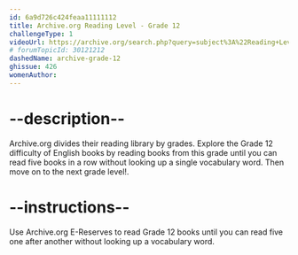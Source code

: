 ```yaml
---
id: 6a9d726c424feaa11111112
title: Archive.org Reading Level - Grade 12
challengeType: 1
videoUrl: https://archive.org/search.php?query=subject%3A%22Reading+Level-Grade+12%22
# forumTopicId: 30121212
dashedName: archive-grade-12
ghissue: 426
womenAuthor: 
---
```


# --description--

Archive.org divides their reading library by grades. Explore the Grade 12 difficulty of English books by reading books from this grade until you can read five books in a row without looking up a single vocabulary word. Then move on to the next grade level!.

# --instructions--

Use Archive.org E-Reserves to read Grade 12 books until you can read five one after another without looking up a vocabulary word. 